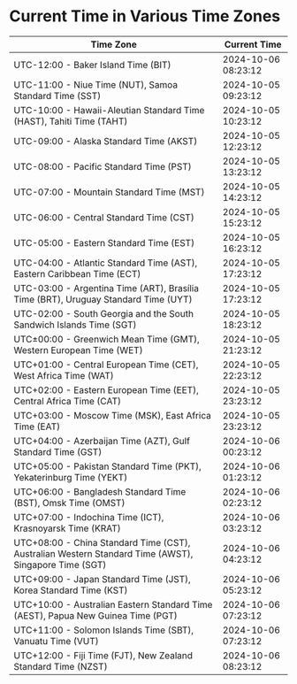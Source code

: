 # Current Time in Various Time Zones

| Time Zone | Current Time |
|-----------|--------------|
| UTC-12:00 - Baker Island Time (BIT) | 2024-10-06 08:23:12 |
| UTC-11:00 - Niue Time (NUT), Samoa Standard Time (SST) | 2024-10-05 09:23:12 |
| UTC-10:00 - Hawaii-Aleutian Standard Time (HAST), Tahiti Time (TAHT) | 2024-10-05 10:23:12 |
| UTC-09:00 - Alaska Standard Time (AKST) | 2024-10-05 12:23:12 |
| UTC-08:00 - Pacific Standard Time (PST) | 2024-10-05 13:23:12 |
| UTC-07:00 - Mountain Standard Time (MST) | 2024-10-05 14:23:12 |
| UTC-06:00 - Central Standard Time (CST) | 2024-10-05 15:23:12 |
| UTC-05:00 - Eastern Standard Time (EST) | 2024-10-05 16:23:12 |
| UTC-04:00 - Atlantic Standard Time (AST), Eastern Caribbean Time (ECT) | 2024-10-05 17:23:12 |
| UTC-03:00 - Argentina Time (ART), Brasília Time (BRT), Uruguay Standard Time (UYT) | 2024-10-05 17:23:12 |
| UTC-02:00 - South Georgia and the South Sandwich Islands Time (SGT) | 2024-10-05 18:23:12 |
| UTC±00:00 - Greenwich Mean Time (GMT), Western European Time (WET) | 2024-10-05 21:23:12 |
| UTC+01:00 - Central European Time (CET), West Africa Time (WAT) | 2024-10-05 22:23:12 |
| UTC+02:00 - Eastern European Time (EET), Central Africa Time (CAT) | 2024-10-05 23:23:12 |
| UTC+03:00 - Moscow Time (MSK), East Africa Time (EAT) | 2024-10-05 23:23:12 |
| UTC+04:00 - Azerbaijan Time (AZT), Gulf Standard Time (GST) | 2024-10-06 00:23:12 |
| UTC+05:00 - Pakistan Standard Time (PKT), Yekaterinburg Time (YEKT) | 2024-10-06 01:23:12 |
| UTC+06:00 - Bangladesh Standard Time (BST), Omsk Time (OMST) | 2024-10-06 02:23:12 |
| UTC+07:00 - Indochina Time (ICT), Krasnoyarsk Time (KRAT) | 2024-10-06 03:23:12 |
| UTC+08:00 - China Standard Time (CST), Australian Western Standard Time (AWST), Singapore Time (SGT) | 2024-10-06 04:23:12 |
| UTC+09:00 - Japan Standard Time (JST), Korea Standard Time (KST) | 2024-10-06 05:23:12 |
| UTC+10:00 - Australian Eastern Standard Time (AEST), Papua New Guinea Time (PGT) | 2024-10-06 07:23:12 |
| UTC+11:00 - Solomon Islands Time (SBT), Vanuatu Time (VUT) | 2024-10-06 07:23:12 |
| UTC+12:00 - Fiji Time (FJT), New Zealand Standard Time (NZST) | 2024-10-06 08:23:12 |
